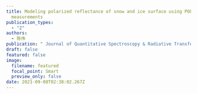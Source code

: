 ```yaml
---
title: Modeling polarized reflectance of snow and ice surface using POLDER
  measurements
publication_types:
  - "2"
authors:
  - 陈伟
publication: " Journal of Quantitative Spectroscopy & Radiative Transfer"
draft: false
featured: false
image:
  filename: featured
  focal_point: Smart
  preview_only: false
date: 2021-09-08T02:38:02.267Z
---
```

